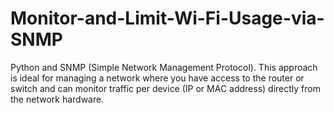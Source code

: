 # Monitor-and-Limit-Wi-Fi-Usage-via-SNMP
Python and SNMP (Simple Network Management Protocol). This approach is ideal for managing a network where you have access to the router or switch and can monitor traffic per device (IP or MAC address) directly from the network hardware.
